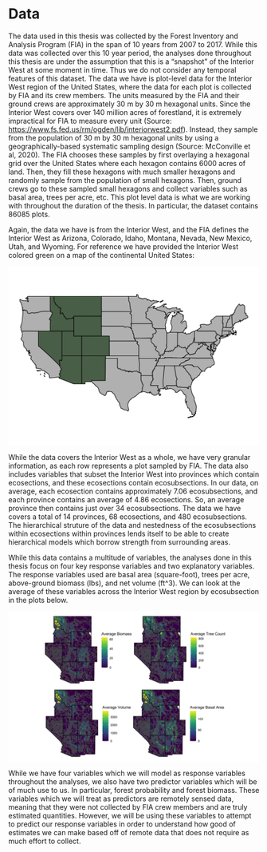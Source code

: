 
# Data

The data used in this thesis was collected by the Forest Inventory and
Analysis Program (FIA) in the span of 10 years from 2007 to 2017. While
this data was collected over this 10 year period, the analyses done
throughout this thesis are under the assumption that this is a
“snapshot” of the Interior West at some moment in time. Thus we do
not consider any temporal features of this dataset. The data we have is
plot-level data for the Interior West region of the United States, where
the data for each plot is collected by FIA and its crew members. The
units measured by the FIA and their ground crews are approximately 30 m
by 30 m hexagonal units. Since the Interior West covers over 140 million
acres of forestland, it is extremely impractical for FIA to measure
every unit (Source:
<https://www.fs.fed.us/rm/ogden/lib/interiorwest2.pdf>). Instead, they
sample from the population of 30 m by 30 m hexagonal units by using a
geographically-based systematic sampling design (Source: McConville et
al, 2020). The FIA chooses these samples by first overlaying a hexagonal
grid over the United States where each hexagon contains 6000 acres of
land. Then, they fill these hexagons with much smaller hexagons and
randomly sample from the population of small hexagons. Then, ground
crews go to these sampled small hexagons and collect variables such as
basal area, trees per acre, etc. This plot level data is what we are
working with throughout the duration of the thesis. In particular, the
dataset contains 86085 plots.

Again, the data we have is from the Interior West, and the FIA defines
the Interior West as Arizona, Colorado, Idaho, Montana, Nevada, New
Mexico, Utah, and Wyoming. For reference we have provided the Interior
West colored green on a map of the continental United
States:

<img src="data_files/figure-gfm/unnamed-chunk-1-1.png" style="display: block; margin: auto;" />

While the data covers the Interior West as a whole, we have very
granular information, as each row represents a plot sampled by FIA. The
data also includes variables that subset the Interior West into
provinces which contain ecosections, and these ecosections contain
ecosubsections. In our data, on average, each ecosection contains
approximately 7.06 ecosubsections, and each province contains an average
of 4.86 ecosections. So, an average province then contains just over 34
ecosubsections. The data we have covers a total of 14 provinces, 68
ecosections, and 480 ecosubsections. The hierarchical struture of the
data and nestedness of the ecosubsections within ecosections within
provinces lends itself to be able to create hierarchical models which
borrow strength from surrounding areas.

While this data contains a multitude of variables, the analyses done in
this thesis focus on four key response variables and two explanatory
variables. The response variables used are basal area (square-foot),
trees per acre, above-ground biomass (lbs), and net volume (ft^3). We
can look at the average of these variables across the Interior West
region by ecosubsection in the plots
below.

<img src="data_files/figure-gfm/unnamed-chunk-2-1.png" width="672" style="display: block; margin: auto;" />

While we have four variables which we will model as response variables
throughout the analyses, we also have two predictor variables which will
be of much use to us. In particular, forest probability and forest
biomass. These variables which we will treat as predictors are remotely
sensed data, meaning that they were not collected by FIA crew members
and are truly estimated quantities. However, we will be using these
variables to attempt to predict our response variables in order to
understand how good of estimates we can make based off of remote data
that does not require as much effort to collect.
